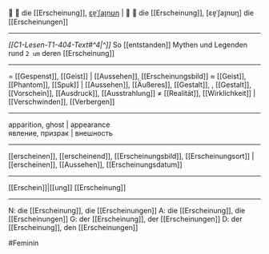 👻 🔴 die [[Erscheinung]], [ɛɐ̯ˈʃaɪ̯nʊŋ](https://youglish.com/pronounce/Erscheinung/german) | 💃 🔴 die [[Erscheinung]], [ɛɐ̯ˈʃaɪ̯nʊŋ]
die [[Erscheinungen]]

---
*[[C1-Lesen-T1-404-Text#^4|^]]* So [[entstanden]] Mythen und Legenden rund `2 um` deren [[Erscheinung]]

---
= [[Gespenst]], [[Geist]] | [[Aussehen]], [[Erscheinungsbild]]
≈ [[Geist]], [[Phantom]], [[Spuk]] | [[Aussehen]], [[Äußeres]], [[Gestalt]], , [[Gestalt]], [[Vorschein]], [[Ausdruck]], [[Ausstrahlung]]
≠ [[Realität]], [[Wirklichkeit]] | [[Verschwinden]], [[Verbergen]]

---
apparition, ghost  | appearance  
явление, призрак | внешность

---
[[erscheinen]], [[erscheinend]], [[Erscheinungsbild]], [[Erscheinungsort]] | [[erscheinen]], [[Aussehen]], [[Erscheinungsdatum]]

---
[[Erschein]]|[[ung]]
[[Erscheinung]]


---
N: die [[Erscheinung]], die [[Erscheinungen]]
A: die [[Erscheinung]], die [[Erscheinungen]]
G: der [[Erscheinung]], der [[Erscheinungen]]
D: der [[Erscheinung]], den [[Erscheinungen]]


#Feminin 